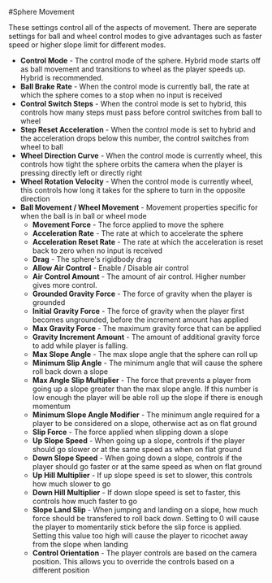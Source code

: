 #Sphere Movement

These settings control all of the aspects of movement.  There are seperate settings for ball and wheel control modes to give advantages such as faster speed or higher slope limit for different modes.

- **Control Mode** - The control mode of the sphere.  Hybrid mode starts off as ball movement and transitions to wheel as the player speeds up.  Hybrid is recommended.
- **Ball Brake Rate** - When the control mode is currently ball, the rate at which the sphere comes to a stop when no input is received
- **Control Switch Steps** - When the control mode is set to hybrid, this controls how many steps must pass before control switches from ball to wheel
- **Step Reset Acceleration** - When the control mode is set to hybrid and the acceleration drops below this number, the control switches from wheel to ball
- **Wheel Direction Curve** - When the control mode is currently wheel, this controls how tight the sphere orbits the camera when the player is pressing directly left or directly right
- **Wheel Rotation Velocity** - When the control mode is currently wheel, this controls how long it takes for the sphere to turn in the opposite direction
- **Ball Movement / Wheel Movement** - Movement properties specific for when the ball is in ball or wheel mode
    - **Movement Force** - The force applied to move the sphere
    - **Acceleration Rate** - The rate at which to accelerate the sphere
    - **Acceleration Reset Rate** - The rate at which the acceleration is reset back to zero when no input is received
    - **Drag** - The sphere's rigidbody drag
    - **Allow Air Control** - Enable / Disable air control
    - **Air Control Amount** - The amount of air control.  Higher number gives more control.
    - **Grounded Gravity Force** - The force of gravity when the player is grounded
    - **Initial Gravity Force** - The force of gravity when the player first becomes ungrounded, before the increment amount has applied
    - **Max Gravity Force** - The maximum gravity force that can be applied
    - **Gravity Increment Amount** - The amount of additional gravity force to add while player is falling.
    - **Max Slope Angle** - The max slope angle that the sphere can roll up
    - **Minimum Slip Angle** - The minimum angle that will cause the sphere roll back down a slope
    - **Max Angle Slip Multiplier** - The force that prevents a player from going up a slope greater than the max slope angle.  If this number is low enough the player will be able roll up the slope if there is enough momentum
    - **Minimum Slope Angle Modifier** - The minimum angle required for a player to be considered on a slope, otherwise act as on flat ground
    - **Slip Force** - The force applied when slipping down a slope
    - **Up Slope Speed** - When going up a slope, controls if the player should go slower or at the same speed as when on flat ground
    - **Down Slope Speed** - When going down a slope, controls if the player should go faster or at the same speed as when on flat ground
    - **Up Hill Multiplier** - If up slope speed is set to slower, this controls how much slower to go
    - **Down Hill Multiplier** - If down slope speed is set to faster, this controls how much faster to go
    - **Slope Land Slip** - When jumping and landing on a slope, how much force should be transfered to roll back down.  Setting to 0 will cause the player to momentarily stick before the slip force is applied. Setting this value too high will cause the player to ricochet away from the slope when landing
    - **Control Orientation** - The player controls are based on the camera position.  This allows you to override the controls based on a different position



